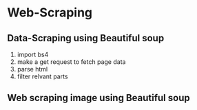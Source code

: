 # Web-Scraping
## Data-Scraping using Beautiful soup
1. import bs4
2. make a get request to fetch page data
3. parse html
4. filter relvant parts

## Web scraping image using Beautiful soup


